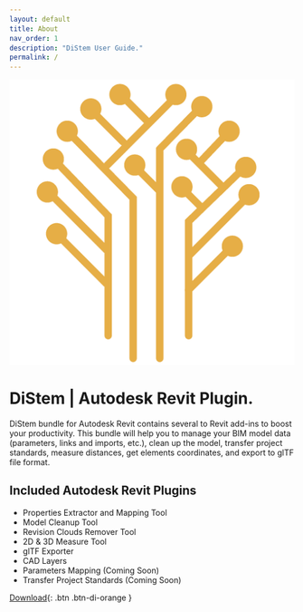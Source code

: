 ```yaml
---
layout: default
title: About
nav_order: 1
description: "DiStem User Guide."
permalink: /
---
```


![DiStem Logo](/assets/images/DiStem-Logo.png)

# DiStem | Autodesk Revit Plugin.

DiStem bundle for Autodesk Revit contains several to Revit add-ins to boost your productivity. This bundle will help you to manage your BIM model data (parameters, links and imports, etc.), clean up the model, transfer project standards, measure distances, get elements coordinates, and export to glTF file format. 

## Included Autodesk Revit Plugins

- Properties Extractor and Mapping Tool
- Model Cleanup Tool
- Revision Clouds Remover Tool
- 2D & 3D Measure Tool
- glTF Exporter
- CAD Layers
- Parameters Mapping (Coming Soon)
- Transfer Project Standards (Coming Soon)

[Download](https://diroots.com/revit-plugins/distem-bundle-for-autodesk-revit/){: .btn .btn-di-orange }